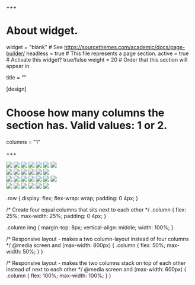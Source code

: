 +++

# About widget.
widget = "blank"  # See https://sourcethemes.com/academic/docs/page-builder/
headless = true  # This file represents a page section.
active = true  # Activate this widget? true/false
weight = 20  # Order that this section will appear in.

title = ""

[design]
  # Choose how many columns the section has. Valid values: 1 or 2.
  columns = "1"
  
+++

<div class="row">
  <div class="column">
    <img src="img/dog_1.jpg">
    <img src="rocks.jpg">
    <img src="falls2.jpg">
    <img src="paris.jpg">
    <img src="nature.jpg">
    <img src="mist.jpg">
    <img src="paris.jpg">
  </div>
  <div class="column">
    <img src="underwater.jpg">
    <img src="ocean.jpg">
    <img src="wedding.jpg">
    <img src="mountainskies.jpg">
    <img src="rocks.jpg">
    <img src="underwater.jpg">
  </div>
  <div class="column">
    <img src="wedding.jpg">
    <img src="rocks.jpg">
    <img src="falls2.jpg">
    <img src="paris.jpg">
    <img src="nature.jpg">
    <img src="mist.jpg">
    <img src="paris.jpg">
  </div>
  <div class="column">
    <img src="underwater.jpg">
    <img src="ocean.jpg">
    <img src="wedding.jpg">
    <img src="mountainskies.jpg">
    <img src="rocks.jpg">
    <img src="underwater.jpg">
  </div>
</div>

.row {
  display: flex;
  flex-wrap: wrap;
  padding: 0 4px;
}

/* Create four equal columns that sits next to each other */
.column {
  flex: 25%;
  max-width: 25%;
  padding: 0 4px;
}

.column img {
  margin-top: 8px;
  vertical-align: middle;
  width: 100%;
}

/* Responsive layout - makes a two column-layout instead of four columns */
@media screen and (max-width: 800px) {
  .column {
    flex: 50%;
    max-width: 50%;
  }
}

/* Responsive layout - makes the two columns stack on top of each other instead of next to each other */
@media screen and (max-width: 600px) {
  .column {
    flex: 100%;
    max-width: 100%;
  }
}
